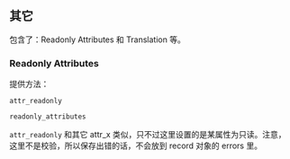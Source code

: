 ## 其它

包含了：Readonly Attributes 和 Translation 等。

### Readonly Attributes

提供方法：

```
attr_readonly

readonly_attributes
```

`attr_readonly` 和其它 attr_x 类似，只不过这里设置的是某属性为只读。注意，这里不是校验，所以保存出错的话，不会放到 record 对象的 errors 里。

